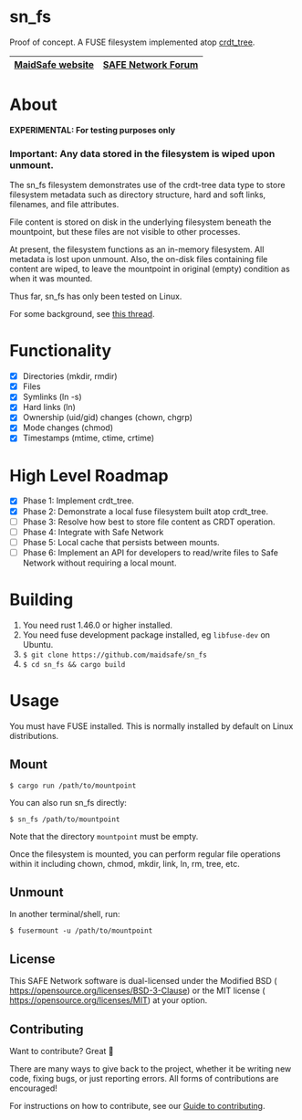 # sn_fs

Proof of concept.  A FUSE filesystem implemented atop [crdt_tree](<https://github.com/dan-da/crdt_tree>).

[MaidSafe website](http://maidsafe.net) | [SAFE Network Forum](https://safenetforum.org/)
:-------------------------------------: | :---------------------------------------------:

# About

**EXPERIMENTAL: For testing purposes only**

### Important: Any data stored in the filesystem is wiped upon unmount.

The sn_fs filesystem demonstrates use of the crdt-tree data type to store filesystem
metadata such as directory structure, hard and soft links, filenames, and file attributes.  

File content is stored on disk in the underlying filesystem beneath the mountpoint, but 
these files are not visible to other processes.

At present, the filesystem functions as an in-memory filesystem.  All metadata is lost
upon unmount.  Also, the on-disk files containing file content are wiped, to leave the
mountpoint in original (empty) condition as when it was mounted.

Thus far, sn_fs has only been tested on Linux.

For some background, see [this thread](https://forum.safedev.org/t/filetree-crdt-for-safe-network/2833).

# Functionality

- [x] Directories (mkdir, rmdir)
- [x] Files
- [x] Symlinks (ln -s)
- [x] Hard links (ln)
- [x] Ownership (uid/gid) changes (chown, chgrp)
- [x] Mode changes (chmod)
- [x] Timestamps (mtime, ctime, crtime)

# High Level Roadmap

- [x] Phase 1: Implement crdt_tree.
- [x] Phase 2: Demonstrate a local fuse filesystem built atop crdt_tree.
- [ ] Phase 3: Resolve how best to store file content as CRDT operation.
- [ ] Phase 4: Integrate with Safe Network
- [ ] Phase 5: Local cache that persists between mounts.
- [ ] Phase 6: Implement an API for developers to read/write files to Safe Network without requiring a local mount.

# Building

1. You need rust 1.46.0 or higher installed.
2. You need fuse development package installed, eg `libfuse-dev` on Ubuntu.
3. `$ git clone https://github.com/maidsafe/sn_fs`
4. `$ cd sn_fs && cargo build`

# Usage

You must have FUSE installed.   This is normally installed by default on Linux distributions.

## Mount

`$ cargo run /path/to/mountpoint`

You can also run sn_fs directly:

`$ sn_fs /path/to/mountpoint`

Note that the directory `mountpoint` must be empty.

Once the filesystem is mounted, you can perform regular file operations within it including
chown, chmod, mkdir, link, ln, rm, tree, etc.


## Unmount

In another terminal/shell, run:

`$ fusermount -u /path/to/mountpoint`

## License

This SAFE Network software is dual-licensed under the Modified BSD (<LICENSE-BSD> <https://opensource.org/licenses/BSD-3-Clause>) or the MIT license (<LICENSE-MIT> <https://opensource.org/licenses/MIT>) at your option.

## Contributing

Want to contribute? Great :tada:

There are many ways to give back to the project, whether it be writing new code, fixing bugs, or just reporting errors. All forms of contributions are encouraged!

For instructions on how to contribute, see our [Guide to contributing](https://github.com/maidsafe/QA/blob/master/CONTRIBUTING.md).
